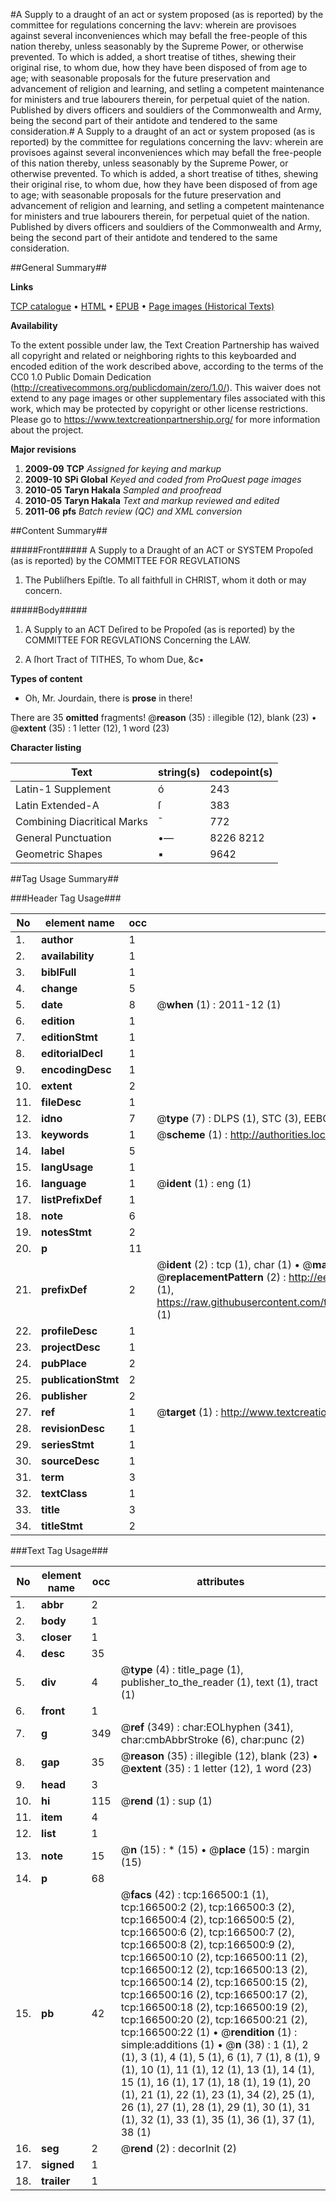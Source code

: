 #A Supply to a draught of an act or system proposed (as is reported) by the committee for regulations concerning the lavv: wherein are provisoes against several inconveniences which may befall the free-people of this nation thereby, unless seasonably by the Supreme Power, or otherwise prevented. To which is added, a short treatise of tithes, shewing their original rise, to whom due, how they have been disposed of from age to age; with seasonable proposals for the future preservation and advancement of religion and learning, and setling a competent maintenance for ministers and true labourers therein, for perpetual quiet of the nation. Published by divers officers and souldiers of the Commonwealth and Army, being the second part of their antidote and tendered to the same consideration.#
A Supply to a draught of an act or system proposed (as is reported) by the committee for regulations concerning the lavv: wherein are provisoes against several inconveniences which may befall the free-people of this nation thereby, unless seasonably by the Supreme Power, or otherwise prevented. To which is added, a short treatise of tithes, shewing their original rise, to whom due, how they have been disposed of from age to age; with seasonable proposals for the future preservation and advancement of religion and learning, and setling a competent maintenance for ministers and true labourers therein, for perpetual quiet of the nation. Published by divers officers and souldiers of the Commonwealth and Army, being the second part of their antidote and tendered to the same consideration.

##General Summary##

**Links**

[TCP catalogue](http://www.ota.ox.ac.uk/tcp/)  • 
[HTML](http://tei.it.ox.ac.uk/tcp/Texts-HTML/free/A94/A94126.html)  • 
[EPUB](http://tei.it.ox.ac.uk/tcp/Texts-EPUB/free/A94/A94126.epub) • 
[Page images (Historical Texts)](https://historicaltexts.jisc.ac.uk/eebo-99863548e)

**Availability**

To the extent possible under law, the Text Creation Partnership has waived all copyright and related or neighboring rights to this keyboarded and encoded edition of the work described above, according to the terms of the CC0 1.0 Public Domain Dedication (http://creativecommons.org/publicdomain/zero/1.0/). This waiver does not extend to any page images or other supplementary files associated with this work, which may be protected by copyright or other license restrictions. Please go to https://www.textcreationpartnership.org/ for more information about the project.

**Major revisions**

1. __2009-09__ __TCP__ *Assigned for keying and markup*
1. __2009-10__ __SPi Global__ *Keyed and coded from ProQuest page images*
1. __2010-05__ __Taryn Hakala__ *Sampled and proofread*
1. __2010-05__ __Taryn Hakala__ *Text and markup reviewed and edited*
1. __2011-06__ __pfs__ *Batch review (QC) and XML conversion*

##Content Summary##

#####Front#####
A Supply to a Draught of an ACT or SYSTEM Propoſed (as is reported) by the COMMITTEE FOR REGVLATIONS
1. The Publiſhers Epiſtle. To all faithfull in CHRIST, whom it doth or may concern.

#####Body#####

1. A Supply to an ACT Deſired to be Propoſed (as is reported) by the COMMITTEE FOR REGVLATIONS Concerning the LAW.

1. A ſhort Tract of TITHES, To whom Due, &c▪

**Types of content**

  * Oh, Mr. Jourdain, there is **prose** in there!

There are 35 **omitted** fragments! 
 @__reason__ (35) : illegible (12), blank (23)  •  @__extent__ (35) : 1 letter (12), 1 word (23)

**Character listing**


|Text|string(s)|codepoint(s)|
|---|---|---|
|Latin-1 Supplement|ó|243|
|Latin Extended-A|ſ|383|
|Combining             Diacritical Marks|̄|772|
|General Punctuation|•—|8226 8212|
|Geometric Shapes|▪|9642|

##Tag Usage Summary##

###Header Tag Usage###

|No|element name|occ|attributes|
|---|---|---|---|
|1.|__author__|1||
|2.|__availability__|1||
|3.|__biblFull__|1||
|4.|__change__|5||
|5.|__date__|8| @__when__ (1) : 2011-12 (1)|
|6.|__edition__|1||
|7.|__editionStmt__|1||
|8.|__editorialDecl__|1||
|9.|__encodingDesc__|1||
|10.|__extent__|2||
|11.|__fileDesc__|1||
|12.|__idno__|7| @__type__ (7) : DLPS (1), STC (3), EEBO-CITATION (1), PROQUEST (1), VID (1)|
|13.|__keywords__|1| @__scheme__ (1) : http://authorities.loc.gov/ (1)|
|14.|__label__|5||
|15.|__langUsage__|1||
|16.|__language__|1| @__ident__ (1) : eng (1)|
|17.|__listPrefixDef__|1||
|18.|__note__|6||
|19.|__notesStmt__|2||
|20.|__p__|11||
|21.|__prefixDef__|2| @__ident__ (2) : tcp (1), char (1)  •  @__matchPattern__ (2) : ([0-9\-]+):([0-9IVX]+) (1), (.+) (1)  •  @__replacementPattern__ (2) : http://eebo.chadwyck.com/downloadtiff?vid=$1&page=$2 (1), https://raw.githubusercontent.com/textcreationpartnership/Texts/master/tcpchars.xml#$1 (1)|
|22.|__profileDesc__|1||
|23.|__projectDesc__|1||
|24.|__pubPlace__|2||
|25.|__publicationStmt__|2||
|26.|__publisher__|2||
|27.|__ref__|1| @__target__ (1) : http://www.textcreationpartnership.org/docs/. (1)|
|28.|__revisionDesc__|1||
|29.|__seriesStmt__|1||
|30.|__sourceDesc__|1||
|31.|__term__|3||
|32.|__textClass__|1||
|33.|__title__|3||
|34.|__titleStmt__|2||


###Text Tag Usage###

|No|element name|occ|attributes|
|---|---|---|---|
|1.|__abbr__|2||
|2.|__body__|1||
|3.|__closer__|1||
|4.|__desc__|35||
|5.|__div__|4| @__type__ (4) : title_page (1), publisher_to_the_reader (1), text (1), tract (1)|
|6.|__front__|1||
|7.|__g__|349| @__ref__ (349) : char:EOLhyphen (341), char:cmbAbbrStroke (6), char:punc (2)|
|8.|__gap__|35| @__reason__ (35) : illegible (12), blank (23)  •  @__extent__ (35) : 1 letter (12), 1 word (23)|
|9.|__head__|3||
|10.|__hi__|115| @__rend__ (1) : sup (1)|
|11.|__item__|4||
|12.|__list__|1||
|13.|__note__|15| @__n__ (15) : * (15)  •  @__place__ (15) : margin (15)|
|14.|__p__|68||
|15.|__pb__|42| @__facs__ (42) : tcp:166500:1 (1), tcp:166500:2 (2), tcp:166500:3 (2), tcp:166500:4 (2), tcp:166500:5 (2), tcp:166500:6 (2), tcp:166500:7 (2), tcp:166500:8 (2), tcp:166500:9 (2), tcp:166500:10 (2), tcp:166500:11 (2), tcp:166500:12 (2), tcp:166500:13 (2), tcp:166500:14 (2), tcp:166500:15 (2), tcp:166500:16 (2), tcp:166500:17 (2), tcp:166500:18 (2), tcp:166500:19 (2), tcp:166500:20 (2), tcp:166500:21 (2), tcp:166500:22 (1)  •  @__rendition__ (1) : simple:additions (1)  •  @__n__ (38) : 1 (1), 2 (1), 3 (1), 4 (1), 5 (1), 6 (1), 7 (1), 8 (1), 9 (1), 10 (1), 11 (1), 12 (1), 13 (1), 14 (1), 15 (1), 16 (1), 17 (1), 18 (1), 19 (1), 20 (1), 21 (1), 22 (1), 23 (1), 34 (2), 25 (1), 26 (1), 27 (1), 28 (1), 29 (1), 30 (1), 31 (1), 32 (1), 33 (1), 35 (1), 36 (1), 37 (1), 38 (1)|
|16.|__seg__|2| @__rend__ (2) : decorInit (2)|
|17.|__signed__|1||
|18.|__trailer__|1||

